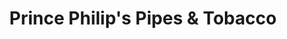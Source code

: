 ---
title: "Prince Philip's Pipes & Tobacco"
url: /denver/prince-philips-pipes-and-tobacco/
shop: tobacco
---
